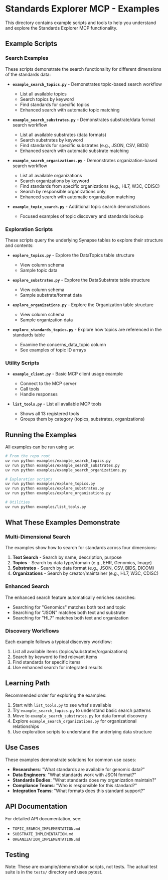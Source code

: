 # Standards Explorer MCP - Examples

This directory contains example scripts and tools to help you understand and explore the Standards Explorer MCP functionality.

## Example Scripts

### Search Examples

These scripts demonstrate the search functionality for different dimensions of the standards data:

- **`example_search_topics.py`** - Demonstrates topic-based search workflow
  - List all available topics
  - Search topics by keyword
  - Find standards for specific topics
  - Enhanced search with automatic topic matching

- **`example_search_substrates.py`** - Demonstrates substrate/data format search workflow
  - List all available substrates (data formats)
  - Search substrates by keyword
  - Find standards for specific substrates (e.g., JSON, CSV, BIDS)
  - Enhanced search with automatic substrate matching

- **`example_search_organizations.py`** - Demonstrates organization-based search workflow
  - List all available organizations
  - Search organizations by keyword
  - Find standards from specific organizations (e.g., HL7, W3C, CDISC)
  - Search by responsible organizations only
  - Enhanced search with automatic organization matching

- **`example_topic_search.py`** - Additional topic search demonstrations
  - Focused examples of topic discovery and standards lookup

### Exploration Scripts

These scripts query the underlying Synapse tables to explore their structure and contents:

- **`explore_topics.py`** - Explore the DataTopics table structure
  - View column schema
  - Sample topic data

- **`explore_substrates.py`** - Explore the DataSubstrate table structure
  - View column schema
  - Sample substrate/format data

- **`explore_organizations.py`** - Explore the Organization table structure
  - View column schema
  - Sample organization data

- **`explore_standards_topics.py`** - Explore how topics are referenced in the standards table
  - Examine the concerns_data_topic column
  - See examples of topic ID arrays

### Utility Scripts

- **`example_client.py`** - Basic MCP client usage example
  - Connect to the MCP server
  - Call tools
  - Handle responses

- **`list_tools.py`** - List all available MCP tools
  - Shows all 13 registered tools
  - Groups them by category (topics, substrates, organizations)

## Running the Examples

All examples can be run using `uv`:

```bash
# From the repo root
uv run python examples/example_search_topics.py
uv run python examples/example_search_substrates.py
uv run python examples/example_search_organizations.py

# Exploration scripts
uv run python examples/explore_topics.py
uv run python examples/explore_substrates.py
uv run python examples/explore_organizations.py

# Utilities
uv run python examples/list_tools.py
```

## What These Examples Demonstrate

### Multi-Dimensional Search

The examples show how to search for standards across four dimensions:

1. **Text Search** - Search by name, description, purpose
2. **Topics** - Search by data type/domain (e.g., EHR, Genomics, Image)
3. **Substrates** - Search by data format (e.g., JSON, CSV, BIDS, DICOM)
4. **Organizations** - Search by creator/maintainer (e.g., HL7, W3C, CDISC)

### Enhanced Search

The enhanced search feature automatically enriches searches:
- Searching for "Genomics" matches both text and topic
- Searching for "JSON" matches both text and substrate
- Searching for "HL7" matches both text and organization

### Discovery Workflows

Each example follows a typical discovery workflow:
1. List all available items (topics/substrates/organizations)
2. Search by keyword to find relevant items
3. Find standards for specific items
4. Use enhanced search for integrated results

## Learning Path

Recommended order for exploring the examples:

1. Start with `list_tools.py` to see what's available
2. Try `example_search_topics.py` to understand basic search patterns
3. Move to `example_search_substrates.py` for data format discovery
4. Explore `example_search_organizations.py` for organizational relationships
5. Use exploration scripts to understand the underlying data structure

## Use Cases

These examples demonstrate solutions for common use cases:

- **Researchers**: "What standards are available for genomic data?"
- **Data Engineers**: "What standards work with JSON format?"
- **Standards Bodies**: "What standards does my organization maintain?"
- **Compliance Teams**: "Who is responsible for this standard?"
- **Integration Teams**: "What formats does this standard support?"

## API Documentation

For detailed API documentation, see:
- `TOPIC_SEARCH_IMPLEMENTATION.md`
- `SUBSTRATE_IMPLEMENTATION.md`
- `ORGANIZATION_IMPLEMENTATION.md`

## Testing

Note: These are example/demonstration scripts, not tests. The actual test suite is in the `tests/` directory and uses pytest.
